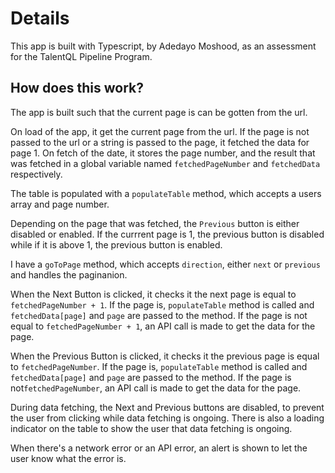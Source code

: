 # Details

This app is built with Typescript, by Adedayo Moshood, as an assessment for the TalentQL Pipeline Program.

## How does this work?

The app is built such that the current page is can be gotten from the url.

On load of the app, it get the current page from the url. If the page is not passed to the url or a string is passed to the page, it fetched the data for page 1. On fetch of the date, it stores the page number, and the result that was fetched in a global variable named `fetchedPageNumber` and `fetchedData` respectively.


The table is populated with a `populateTable` method, which accepts a users array and page number.

Depending on the page that was fetched, the `Previous` button is either disabled or enabled. If the currrent page is 1, the previous button is disabled while if it is above 1, the previous button is enabled.

I have a `goToPage` method, which accepts `direction`, either `next` or `previous` and handles the paginanion.

When the Next Button is clicked, it checks it the next page is equal to `fetchedPageNumber + 1`. If the page is, `populateTable` method is called and `fetchedData[page]` and `page` are passed to the method. If the page is not equal to `fetchedPageNumber + 1`, an API call is made to get the data for the page.

When the Previous Button is clicked, it checks it the previous page is equal to `fetchedPageNumber`. If the page is, `populateTable` method is called and `fetchedData[page]` and `page` are passed to the method. If the page is not`fetchedPageNumber`, an API call is made to get the data for the page.

During data fetching, the Next and Previous buttons are disabled, to prevent the user from clicking while data fetching is ongoing. There is also a loading indicator on the table to show the user that data fetching is ongoing.

When there's a network error or an API error, an alert is shown to let the user know what the error is.